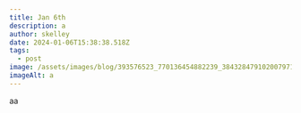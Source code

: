 ```yaml
---
title: Jan 6th
description: a
author: skelley
date: 2024-01-06T15:38:38.518Z
tags:
  - post
image: /assets/images/blog/393576523_770136454882239_3843284791020079711_n.jpg
imageAlt: a
---
```

aa